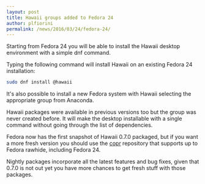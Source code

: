 ```yaml
---
layout: post
title: Hawaii groups added to Fedora 24
author: plfiorini
permalink: /news/2016/03/24/fedora-24/
---
```


Starting from Fedora 24 you will be able to install the Hawaii desktop
environment with a simple dnf command.

<!-- more -->

Typing the following command will install Hawaii on an existing Fedora 24
installation:

```sh
sudo dnf install @hawaii
```

It's also possible to install a new Fedora system with Hawaii selecting
the appropriate group from Anaconda.

Hawaii packages were available in previous versions too but the group was never
created before. It will make the desktop installable with a single command
without going through the list of dependencies.

Fedora now has the first snapshot of Hawaii 0.7.0 packaged, but if you want
a more fresh version you should use the [copr](https://copr.fedorainfracloud.org/coprs/plfiorini/hawaii-nightly/)
repository that supports up to Fedora rawhide, including Fedora 24.

Nightly packages incorporate all the latest features and bug fixes, given that 0.7.0 is not
out yet you have more chances to get fresh stuff with those packages.
